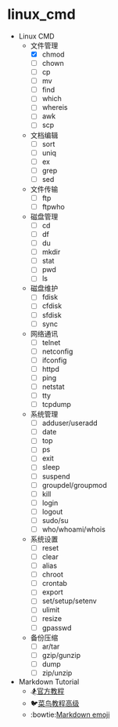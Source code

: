 # linux_cmd

- Linux CMD
  - 文件管理
    - [x] chmod
    - [ ] chown
    - [ ] cp
    - [ ] mv
    - [ ] find
    - [ ] which
    - [ ] whereis
    - [ ] awk
    - [ ] scp
  - 文档编辑
    - [ ] sort
    - [ ] uniq
    - [ ] ex
    - [ ] grep
    - [ ] sed
  - 文件传输
    - [ ] ftp
    - [ ] ftpwho
  - 磁盘管理
    - [ ] cd 
    - [ ] df 
    - [ ] du 
    - [ ] mkdir 
    - [ ] stat 
    - [ ] pwd 
    - [ ] ls
  - 磁盘维护
    - [ ] fdisk
    - [ ] cfdisk
    - [ ] sfdisk
    - [ ] sync
  - 网络通讯
    - [ ] telnet
    - [ ] netconfig
    - [ ] ifconfig
    - [ ] httpd
    - [ ] ping
    - [ ] netstat
    - [ ] tty
    - [ ] tcpdump
  - 系统管理
    - [ ] adduser/useradd
    - [ ] date
    - [ ] top
    - [ ] ps
    - [ ] exit
    - [ ] sleep
    - [ ] suspend
    - [ ] groupdel/groupmod
    - [ ] kill
    - [ ] login
    - [ ] logout
    - [ ] sudo/su
    - [ ] who/whoami/whois
  - 系统设置
    - [ ] reset
    - [ ] clear
    - [ ] alias
    - [ ] chroot
    - [ ] crontab
    - [ ] export
    - [ ] set/setup/setenv
    - [ ] ulimit
    - [ ] resize
    - [ ] gpasswd
  - 备份压缩
    - [ ] ar/tar
    - [ ] gzip/gunzip
    - [ ] dump
    - [ ] zip/unzip
- Markdown Tutorial
    - :snowboarder:[官方教程](https://markdown.com.cn/extended-syntax/)
    - :bird:[菜鸟教程高级](https://www.runoob.com/markdown/md-advance.html)
    - :bowtie:[Markdown emoji](https://gist.github.com/rxaviers/7360908)
